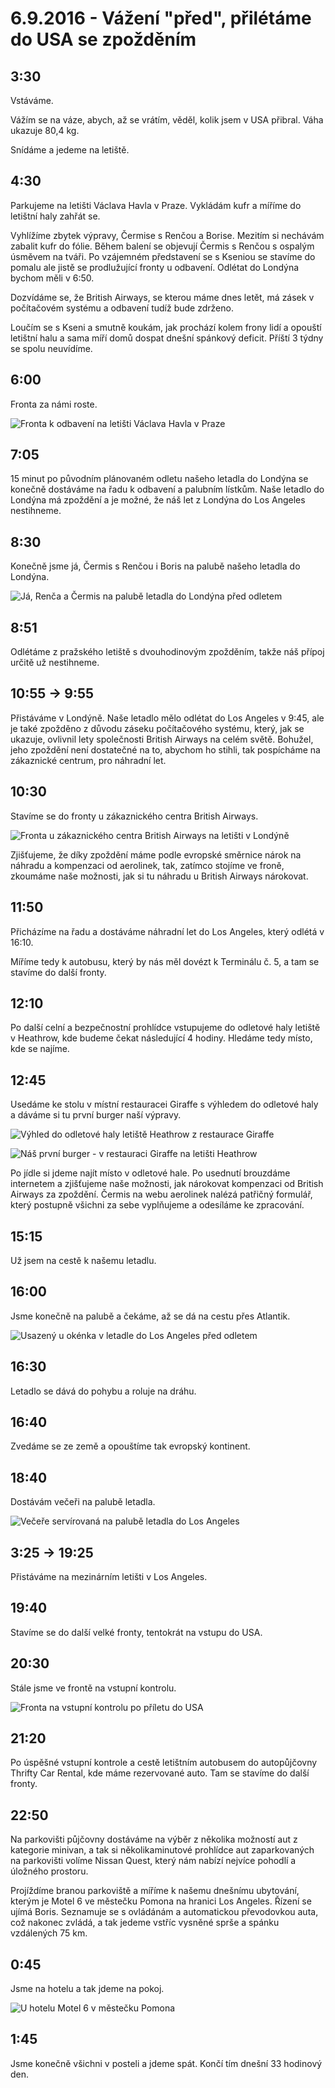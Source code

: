 # 6.9.2016 - Vážení "před", přilétáme do USA se zpožděním

## 3:30

Vstáváme.

Vážím se na váze, abych, až se vrátím, věděl, kolik jsem v USA přibral. Váha ukazuje 80,4 kg.

Snídáme a jedeme na letiště.

## 4:30

Parkujeme na letišti Václava Havla v Praze. Vykládám kufr a míříme do letištní haly zahřát se.

Vyhlížíme zbytek výpravy, Čermise s Renčou a Borise. Mezitím si nechávám zabalit kufr do fólie. Během balení se objevují Čermis s Renčou s ospalým úsměvem na tváři. Po vzájemném představení se s Kseniou se stavíme do pomalu ale jistě se prodlužující fronty u odbavení. Odlétat do Londýna bychom měli v 6:50.

Dozvídáme se, že British Airways, se kterou máme dnes letět, má zásek v počítačovém systému a odbavení tudíž bude zdrženo.

Loučím se s Kseni a smutně koukám, jak prochází kolem frony lidí a opouští letištní halu a sama míří domů dospat dnešní spánkový deficit. Příští 3 týdny se spolu neuvídíme.

## 6:00

Fronta za námi roste.

![Fronta k odbavení na letišti Václava Havla v Praze](images/20160906/20160906_060115.jpg)

## 7:05

15 minut po původním plánovaném odletu našeho letadla do Londýna se konečně dostáváme na řadu k odbavení a palubním lístkům. Naše letadlo do Londýna má zpoždění a je možné, že náš let z Londýna do Los Angeles nestihneme.

##  8:30

Konečně jsme já, Čermis s Renčou i Boris na palubě našeho letadla do Londýna.

![Já, Renča a Čermis na palubě letadla do Londýna před odletem](images/20160906/20160906_082958.jpg)

## 8:51

Odlétáme z pražského letiště s dvouhodinovým zpožděním, takže náš přípoj určitě už nestihneme.

## 10:55 -> 9:55

Přistáváme v Londýně. Naše letadlo mělo odlétat do Los Angeles v 9:45, ale je také zpožděno z důvodu záseku počítačového systému, který, jak se ukazuje, ovlivnil lety společnosti British Airways na celém světě. Bohužel, jeho zpoždění není dostatečné na to, abychom ho stihli, tak pospícháme na zákaznické centrum, pro náhradní let.

## 10:30

Stavíme se do fronty u zákaznického centra British Airways.

![Fronta u zákaznického centra British Airways na letišti v Londýně](images/20160906/20160906_102958.jpg)

Zjišťujeme, že díky zpoždění máme podle evropské směrnice nárok na náhradu a kompenzaci od aerolinek, tak, zatímco stojíme ve froně, zkoumáme naše možnosti, jak si tu náhradu u British Airways nárokovat.

## 11:50

Přicházíme na řadu a dostáváme náhradní let do Los Angeles, který odlétá v 16:10.

Míříme tedy k autobusu, který by nás měl dovézt k Terminálu č. 5, a tam se stavíme do další fronty.

## 12:10

Po další celní a bezpečnostní prohlídce vstupujeme do odletové haly letiště v Heathrow, kde budeme čekat následující 4 hodiny. Hledáme tedy místo, kde se najíme.

## 12:45

Usedáme ke stolu v místní restauracei Giraffe s výhledem do odletové haly a dáváme si tu první burger naší výpravy.

![Výhled do odletové haly letiště Heathrow z restaurace Giraffe](images/20160906/20160906_130654.jpg)

![Náš první burger - v restauraci Giraffe na letišti Heathrow](images/20160906/20160906_131206.jpg)

Po jídle si jdeme najít místo v odletové hale. Po usednutí brouzdáme internetem a zjišťujeme naše možnosti, jak nárokovat kompenzaci od British Airways za zpoždění. Čermis na webu aerolinek nalézá patřičný formulář, který postupně všichni za sebe vyplňujeme a odesíláme ke zpracování.

## 15:15

Už jsem na cestě k našemu letadlu.

## 16:00

Jsme konečně na palubě a čekáme, až se dá na cestu přes Atlantik.

![Usazený u okénka v letadle do Los Angeles před odletem](images/20160906/20160906_160049.jpg)

## 16:30

Letadlo se dává do pohybu a roluje na dráhu.

## 16:40

Zvedáme se ze země a opouštíme tak evropský kontinent.

## 18:40

Dostávám večeři na palubě letadla.

![Večeře servírovaná na palubě letadla do Los Angeles](images/20160906/20160906_184054.jpg)

## 3:25 -> 19:25

Přistáváme na mezinárním letišti v Los Angeles.

## 19:40

Stavíme se do další velké fronty, tentokrát na vstupu do USA.

## 20:30

Stále jsme ve frontě na vstupní kontrolu.

![Fronta na vstupní kontrolu po příletu do USA](images/20160906/20160906_203038.jpg)

## 21:20

Po úspěšné vstupní kontrole a cestě letištním autobusem do autopůjčovny Thrifty Car Rental, kde máme rezervované auto. Tam se stavíme do další fronty.

## 22:50

Na parkovišti půjčovny dostáváme na výběr z několika možností aut z kategorie minivan, a tak si několikaminutové prohlídce aut zaparkovaných na parkovišti volíme Nissan Quest, který nám nabízí nejvíce pohodlí a úložného prostoru.

Projíždíme branou parkoviště a míříme k našemu dnešnímu ubytování, kterým je Motel 6 ve městečku Pomona na hranici Los Angeles. Řízení se ujímá Boris. Seznamuje se s ovládánám a automatickou převodovkou auta, což nakonec zvládá, a tak jedeme vstříc vysněné sprše a spánku vzdálených 75 km.

## 0:45

Jsme na hotelu a tak jdeme na pokoj.

![U hotelu Motel 6 v městečku Pomona](images/20160906/20160907_005145.jpg)

## 1:45

Jsme konečně všichni v posteli a jdeme spát. Končí tím dnešní 33 hodinový den.